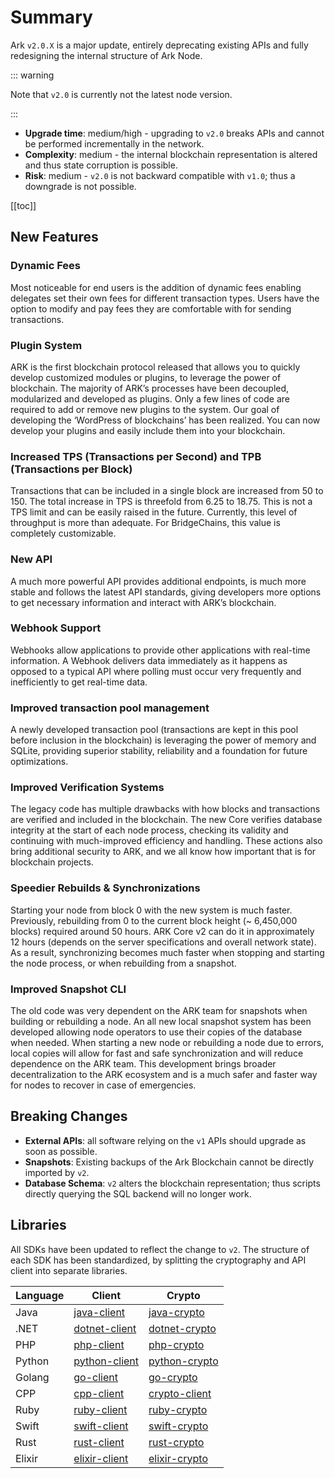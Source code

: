 # Summary

Ark `v2.0.X` is a major update, entirely deprecating existing APIs and fully redesigning the internal structure of Ark Node.

::: warning

Note that `v2.0` is currently not the latest node version.

:::

- **Upgrade time**: medium/high - upgrading to `v2.0` breaks APIs and cannot be performed incrementally in the network.
- **Complexity**: medium - the internal blockchain representation is altered and thus state corruption is possible.
- **Risk**: medium - `v2.0` is not backward compatible with `v1.0`; thus a downgrade is not possible.

[[toc]]

## New Features

### Dynamic Fees 

Most noticeable for end users is the addition of dynamic fees enabling delegates set their own fees for different transaction types. Users have the option to modify and pay fees they are comfortable with for sending transactions.

### Plugin System 

ARK is the first blockchain protocol released that allows you to quickly develop customized modules or plugins, to leverage the power of blockchain. The majority of ARK’s processes have been decoupled, modularized and developed as plugins. Only a few lines of code are required to add or remove new plugins to the system. Our goal of developing the ‘WordPress of blockchains’ has been realized. You can now develop your plugins and easily include them into your blockchain.

### Increased TPS (Transactions per Second) and TPB (Transactions per Block)

Transactions that can be included in a single block are increased from 50 to 150. The total increase in TPS is threefold from 6.25 to 18.75. This is not a TPS limit and can be easily raised in the future. Currently, this level of throughput is more than adequate. For BridgeChains, this value is completely customizable.

### New API 

A much more powerful API provides additional endpoints, is much more stable and follows the latest API standards, giving developers more options to get necessary information and interact with ARK’s blockchain.

### Webhook Support 

Webhooks allow applications to provide other applications with real-time information. A Webhook delivers data immediately as it happens as opposed to a typical API where polling must occur very frequently and inefficiently to get real-time data.

### Improved transaction pool management 

A newly developed transaction pool (transactions are kept in this pool before inclusion in the blockchain) is leveraging the power of memory and SQLite, providing superior stability, reliability and a foundation for future optimizations.

### Improved Verification Systems 

The legacy code has multiple drawbacks with how blocks and transactions are verified and included in the blockchain. The new Core verifies database integrity at the start of each node process, checking its validity and continuing with much-improved efficiency and handling. These actions also bring additional security to ARK, and we all know how important that is for blockchain projects.

### Speedier Rebuilds & Synchronizations 

Starting your node from block 0 with the new system is much faster. Previously, rebuilding from 0 to the current block height (~ 6,450,000 blocks) required around 50 hours. ARK Core v2 can do it in approximately 12 hours (depends on the server specifications and overall network state). As a result, synchronizing becomes much faster when stopping and starting the node process, or when rebuilding from a snapshot.

### Improved Snapshot CLI

The old code was very dependent on the ARK team for snapshots when building or rebuilding a node. An all new local snapshot system has been developed allowing node operators to use their copies of the database when needed. When starting a new node or rebuilding a node due to errors, local copies will allow for fast and safe synchronization and will reduce dependence on the ARK team. This development brings broader decentralization to the ARK ecosystem and is a much safer and faster way for nodes to recover in case of emergencies.

## Breaking Changes

- **External APIs**: all software relying on the `v1` APIs should upgrade as soon as possible.
- **Snapshots**: Existing backups of the Ark Blockchain cannot be directly imported by `v2`.
- **Database Schema**: `v2` alters the blockchain representation; thus scripts directly querying the SQL backend will no longer work.

## Libraries

All SDKs have been updated to reflect the change to `v2`. The structure of each SDK has been standardized, by splitting the cryptography and API client into separate libraries.

| Language | Client                                                         | Crypto                                                         |
| -------- | -------------------------------------------------------------- | -------------------------------------------------------------- |
| Java     | [java-client](https://github.com/ArkEcosystem/java-client)     | [java-crypto](https://github.com/ArkEcosystem/java-crypto)     |
| .NET     | [dotnet-client](https://github.com/ArkEcosystem/dotnet-client) | [dotnet-crypto](https://github.com/ArkEcosystem/dotnet-crypto) |
| PHP      | [php-client](https://github.com/ArkEcosystem/php-client)       | [php-crypto](https://github.com/ArkEcosystem/php-crypto)       |
| Python   | [python-client](https://github.com/ArkEcosystem/python-client) | [python-crypto](https://github.com/ArkEcosystem/python-client) |
| Golang   | [go-client](https://github.com/ArkEcosystem/go-client)         | [go-crypto](https://github.com/ArkEcosystem/go-crypto)         |
| CPP      | [cpp-client](https://github.com/ArkEcosystem/cpp-client)       | [crypto-client](https://github.com/ArkEcosystem/cpp-crypto)    |
| Ruby     | [ruby-client](https://github.com/ArkEcosystem/ruby-client)     | [ruby-crypto](https://github.com/ArkEcosystem/ruby-crypto)     |
| Swift    | [swift-client](https://github.com/ArkEcosystem/swift-client)   | [swift-crypto](https://github.com/ArkEcosystem/swift-crypto)   |
| Rust     | [rust-client](https://github.com/ArkEcosystem/rust-client)     | [rust-crypto](https://github.com/ArkEcosystem/rust-crypto)     |
| Elixir   | [elixir-client](https://github.com/ArkEcosystem/elixir-client) | [elixir-crypto](https://github.com/ArkEcosystem/elixir-crypto) |
